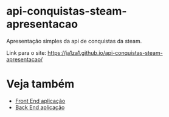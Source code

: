 # api-conquistas-steam-apresentacao
Apresentação simples da api de conquistas da steam.

Link para o site: https://ja1za1.github.io/api-conquistas-steam-apresentacao/

# Veja também

- [Front End aplicação](https://github.com/ja1za1/api-conquistas-steam-front)
- [Back End aplicação](https://github.com/ja1za1/api-conquistas-steam-back)
